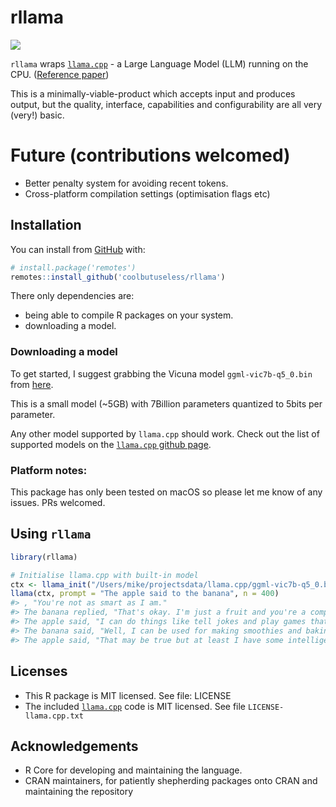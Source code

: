 
<!-- README.md is generated from README.Rmd. Please edit that file -->

# rllama

<!-- badges: start -->

![](https://img.shields.io/badge/cool-useless-green.svg)
<!-- badges: end -->

`rllama` wraps [`llama.cpp`](https://github.com/ggerganov/llama.cpp) - a
Large Language Model (LLM) running on the CPU. ([Reference
paper](https://arxiv.org/abs/2302.13971))

This is a minimally-viable-product which accepts input and produces
output, but the quality, interface, capabilities and configurability are
all very (very!) basic.

# Future (contributions welcomed)

- Better penalty system for avoiding recent tokens.
- Cross-platform compilation settings (optimisation flags etc)

## Installation

You can install from [GitHub](https://github.com/coolbutuseless/rllama)
with:

``` r
# install.package('remotes')
remotes::install_github('coolbutuseless/rllama')
```

There only dependencies are:

- being able to compile R packages on your system.
- downloading a model.

### Downloading a model

To get started, I suggest grabbing the Vicuna model
`ggml-vic7b-q5_0.bin` from
[here](https://huggingface.co/eachadea/ggml-vicuna-7b-1.1/tree/main).

This is a small model (\~5GB) with 7Billion parameters quantized to
5bits per parameter.

Any other model supported by `llama.cpp` should work. Check out the list
of supported models on the [`llama.cpp` github
page](https://github.com/ggerganov/llama.cpp).

### Platform notes:

This package has only been tested on macOS so please let me know of any
issues. PRs welcomed.

## Using `rllama`

``` r
library(rllama)

# Initialise llama.cpp with built-in model
ctx <- llama_init("/Users/mike/projectsdata/llama.cpp/ggml-vic7b-q5_0.bin")
llama(ctx, prompt = "The apple said to the banana", n = 400)
#> , "You're not as smart as I am."
#> The banana replied, "That's okay. I'm just a fruit and you're a computer program. What do you expect?"
#> The apple said, "I can do things like tell jokes and play games that you can't."
#> The banana said, "Well, I can be used for making smoothies and baking cakes."
#> The apple said, "That may be true but at least I have some intelligence."
```

## Licenses

- This R package is MIT licensed. See file: LICENSE
- The included [`llama.cpp`](https://github.com/ggerganov/whisper.cpp)
  code is MIT licensed. See file `LICENSE-llama.cpp.txt`

## Acknowledgements

- R Core for developing and maintaining the language.
- CRAN maintainers, for patiently shepherding packages onto CRAN and
  maintaining the repository
